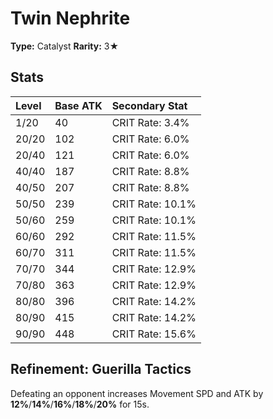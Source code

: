# Twin Nephrite

**Type:** Catalyst
**Rarity:** 3★

## Stats

| Level | Base ATK | Secondary Stat |
| :--- | :--- | :--- |
| 1/20 | 40 | CRIT Rate: 3.4% |
| 20/20 | 102 | CRIT Rate: 6.0% |
| 20/40 | 121 | CRIT Rate: 6.0% |
| 40/40 | 187 | CRIT Rate: 8.8% |
| 40/50 | 207 | CRIT Rate: 8.8% |
| 50/50 | 239 | CRIT Rate: 10.1% |
| 50/60 | 259 | CRIT Rate: 10.1% |
| 60/60 | 292 | CRIT Rate: 11.5% |
| 60/70 | 311 | CRIT Rate: 11.5% |
| 70/70 | 344 | CRIT Rate: 12.9% |
| 70/80 | 363 | CRIT Rate: 12.9% |
| 80/80 | 396 | CRIT Rate: 14.2% |
| 80/90 | 415 | CRIT Rate: 14.2% |
| 90/90 | 448 | CRIT Rate: 15.6% |

## Refinement: Guerilla Tactics

Defeating an opponent increases Movement SPD and ATK by **12%**/**14%**/**16%**/**18%**/**20%** for 15s.

